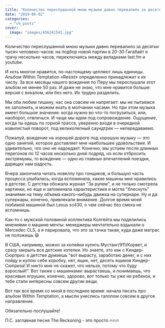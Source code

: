 ```yaml
---
title: "Количество переслушанной мною музыки давно перевалило за десятки тысяч человеко-часов: на подбор нов..."
date: "2019-06-02"
categories: 
  - "vk_posts"
cover:
  image: "images/456241541.jpg"
---
```


Количество переслушанной мною музыки давно перевалило за десятки тысяч человеко-часов: на подбор новой партии в 20-30 Гигабайт я трачу несколько часов, переключаясь между вкладками last.fm и youtube.

<!--more-->

И хоть многое нравится, по-настоящему цепляют лишь единицы. Альбом Within Temptation «Resist» определенно принадлежит к их числу. За все месяцы нашего вождения по Перу мы переслушали этот альбом не менее 50 раз. И даже не знаю, что мне нравится больше: версия с вокалом, или без него. Их трудно разделить.

Мы оба любим тишину, нас она совсем не напрягает: мы не пытаемся ее заполнить, и можем ехать в молчании часами. Но при этом музыка имеет большое значение: когда нужно во что-то погрузиться, или, наоборот, отвлечься. И чаще мы едем под сопровождение. Ощущение, когда ты едешь по горной трассе, уверенно входя в очередной извилистый поворот, под великолепный саундтрек — непередаваемо.

Пожалуй, вождение на хорошей дороге под хорошую музыку — это одно занятий, которое доставляет мне наибольшее удовольствие. И удивительно, что оно не надоедает. Конечно, мы устаем после длинных перегонов по 12 часов несколько дней подряд, но если отбросить экстремумы, то вождение — одно из главных впечатлений поездки, дарящих нам радость.

Вчера закончила читать новеллу про гонщиков, и большую часть процесса улыбалась, когда вспоминала, какие машины мне нравились в детстве. С детства обожала журнал "За рулем", и не только смотрела картинки, но еще и запоминала характеристики и могла "блеснуть" знаниями на тему объема какого-нибудь движка на суперкаре. Ну и да: суперкары, конечно, привлекали внимание. Долгое время моей любимой машиной был Lexus sc430, о чем сейчас без смеха не вспомнишь.

Как-то с мужской половиной коллектива Колгейта мы поделились мнениями о машине мечты: менеджеры мечтательно вздыхали о Mercedec CLS, а я парировала, что это за тачка такая, куда даже матрас не положишь 😆

В США, например, можно за копейки купить Мустанг/911/Корвет, и сразу закрыть все детские хотелки. Но знаете, это как с Киндер-Сюрприз: в детстве думаешь "вот вырасту, заработаю денег, и с них пойду и куплю себе коробку, нет, ящик, нет, десять ящиков Киндер-Сюприза! И никто мне не скажет, что нельзя, потому что буду взрослый!". Вот также с машинками: вырастаешь, и понимаешь, что красивые игрушки, конечно, здорово, вот только ты уже не ребенок, и тебе стали интересны совсем другие вещи.

Вот так все время со мной в последнее время: начала писать про альбом Within Temptation, а мысли унеслись галопом совсем в другое направление.

Обязательно послушайте!

П.С. заглавная песня The Reckoning - это просто 🔥🔥🔥
